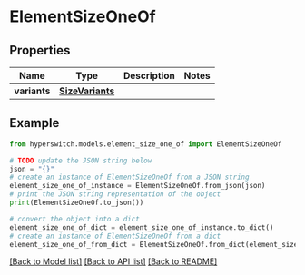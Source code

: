 # ElementSizeOneOf


## Properties

Name | Type | Description | Notes
------------ | ------------- | ------------- | -------------
**variants** | [**SizeVariants**](SizeVariants.md) |  | 

## Example

```python
from hyperswitch.models.element_size_one_of import ElementSizeOneOf

# TODO update the JSON string below
json = "{}"
# create an instance of ElementSizeOneOf from a JSON string
element_size_one_of_instance = ElementSizeOneOf.from_json(json)
# print the JSON string representation of the object
print(ElementSizeOneOf.to_json())

# convert the object into a dict
element_size_one_of_dict = element_size_one_of_instance.to_dict()
# create an instance of ElementSizeOneOf from a dict
element_size_one_of_from_dict = ElementSizeOneOf.from_dict(element_size_one_of_dict)
```
[[Back to Model list]](../README.md#documentation-for-models) [[Back to API list]](../README.md#documentation-for-api-endpoints) [[Back to README]](../README.md)


